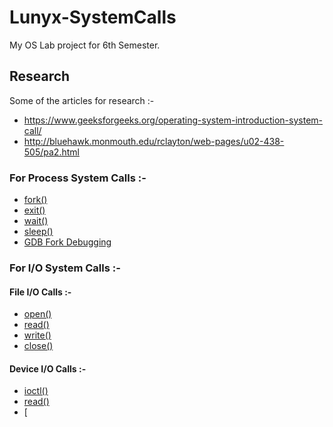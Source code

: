 # Lunyx-SystemCalls

  My OS Lab project for 6th Semester.

## Research

  Some of the articles for research :-
  
  * https://www.geeksforgeeks.org/operating-system-introduction-system-call/  
  * http://bluehawk.monmouth.edu/rclayton/web-pages/u02-438-505/pa2.html

### For Process System Calls :-
  
  * [fork()](http://man7.org/linux/man-pages/man2/fork.2.html) 
  * [exit()](https://linux.die.net/man/2/exit)
  * [wait()](http://man7.org/linux/man-pages/man2/wait.2.html)
  * [sleep()](http://man7.org/linux/man-pages/man3/sleep.3.html)
  * [GDB Fork Debugging](https://sourceware.org/gdb/onlinedocs/gdb/Forks.html)
  
### For I/O System Calls :-
   
#### File I/O Calls :-
    
  * [open()](http://man7.org/linux/man-pages/man2/open.2.html)
  * [read()](http://man7.org/linux/man-pages/man2/read.2.html)
  * [write()](http://man7.org/linux/man-pages/man2/write.2.html)
  * [close()](http://man7.org/linux/man-pages/man2/close.2.html)

#### Device I/O Calls :-
   
  * [ioctl()](http://man7.org/linux/man-pages/man2/ioctl.2.html)
  * [read()]()
  * [